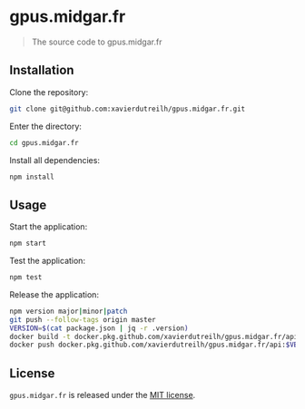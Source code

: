 # gpus.midgar.fr

> The source code to gpus.midgar.fr

## Installation

Clone the repository:

```bash
git clone git@github.com:xavierdutreilh/gpus.midgar.fr.git
```

Enter the directory:

```bash
cd gpus.midgar.fr
```

Install all dependencies:

```bash
npm install
```

## Usage

Start the application:

```bash
npm start
```

Test the application:

```bash
npm test
```

Release the application:

```bash
npm version major|minor|patch
git push --follow-tags origin master
VERSION=$(cat package.json | jq -r .version)
docker build -t docker.pkg.github.com/xavierdutreilh/gpus.midgar.fr/api:$VERSION .
docker push docker.pkg.github.com/xavierdutreilh/gpus.midgar.fr/api:$VERSION
```

## License

`gpus.midgar.fr` is released under the [MIT license](https://en.wikipedia.org/wiki/MIT_License).
